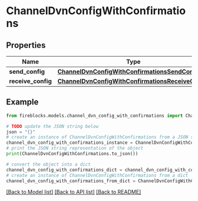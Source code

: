 # ChannelDvnConfigWithConfirmations


## Properties

Name | Type | Description | Notes
------------ | ------------- | ------------- | -------------
**send_config** | [**ChannelDvnConfigWithConfirmationsSendConfig**](ChannelDvnConfigWithConfirmationsSendConfig.md) |  | [optional] 
**receive_config** | [**ChannelDvnConfigWithConfirmationsReceiveConfig**](ChannelDvnConfigWithConfirmationsReceiveConfig.md) |  | [optional] 

## Example

```python
from fireblocks.models.channel_dvn_config_with_confirmations import ChannelDvnConfigWithConfirmations

# TODO update the JSON string below
json = "{}"
# create an instance of ChannelDvnConfigWithConfirmations from a JSON string
channel_dvn_config_with_confirmations_instance = ChannelDvnConfigWithConfirmations.from_json(json)
# print the JSON string representation of the object
print(ChannelDvnConfigWithConfirmations.to_json())

# convert the object into a dict
channel_dvn_config_with_confirmations_dict = channel_dvn_config_with_confirmations_instance.to_dict()
# create an instance of ChannelDvnConfigWithConfirmations from a dict
channel_dvn_config_with_confirmations_from_dict = ChannelDvnConfigWithConfirmations.from_dict(channel_dvn_config_with_confirmations_dict)
```
[[Back to Model list]](../README.md#documentation-for-models) [[Back to API list]](../README.md#documentation-for-api-endpoints) [[Back to README]](../README.md)


